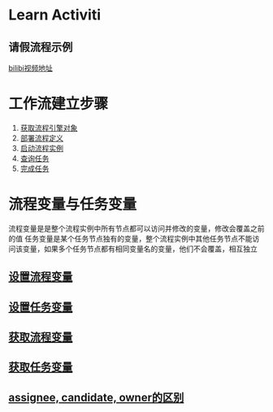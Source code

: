 Learn Activiti
===

请假流程示例
---

[bilibi视频地址](https://www.bilibili.com/video/av7670054/index_13.html#page=9)

# 工作流建立步骤

1. [获取流程引擎对象](https://github.com/scutuyu/activiti/wiki/ProcessEngine)
2. [部署流程定义](https://github.com/scutuyu/activiti/wiki/Deploy-ProcessDefine) 
3. [启动流程实例](https://github.com/scutuyu/activiti/wiki/Start-ProcessInstance)
4. [查询任务](https://github.com/scutuyu/activiti/wiki/Query-Tasks)
5. [完成任务](https://github.com/scutuyu/activiti/wiki/Complete-Task)

# 流程变量与任务变量
流程变量是是整个流程实例中所有节点都可以访问并修改的变量，修改会覆盖之前的值
任务变量是某个任务节点独有的变量，整个流程实例中其他任务节点不能访问该变量，如果多个任务节点都有相同变量名的变量，他们不会覆盖，相互独立

## [设置流程变量](https://github.com/scutuyu/activiti/wiki/Set-prcessVariables)
## [设置任务变量](https://github.com/scutuyu/activiti/wiki/Set-TaskVariables)
## [获取流程变量](https://github.com/scutuyu/activiti/wiki/Get-ProcessVariables)
## [获取任务变量](https://github.com/scutuyu/activiti/wiki/Get-TaskVariables)
## [assignee, candidate, owner的区别](https://github.com/scutuyu/activiti/wiki/assignee,-candidate,-owner%E7%9A%84%E5%8C%BA%E5%88%AB)



